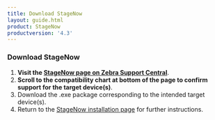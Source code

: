 ```yaml
---
title: Download StageNow
layout: guide.html
product: StageNow
productversion: '4.3'
---
```


### Download StageNow

1. **Visit the [StageNow page on Zebra Support Central](https://www.zebra.com/us/en/support-downloads/software/developer-tools/stagenow.html)**. 
2. **Scroll to the compatibility chart at bottom of the page to confirm support for the target device(s)**.  
3. Download the .exe package corresponding to the intended target device(s). 
4. Return to the [StageNow installation page](../installing) for further instructions.  

